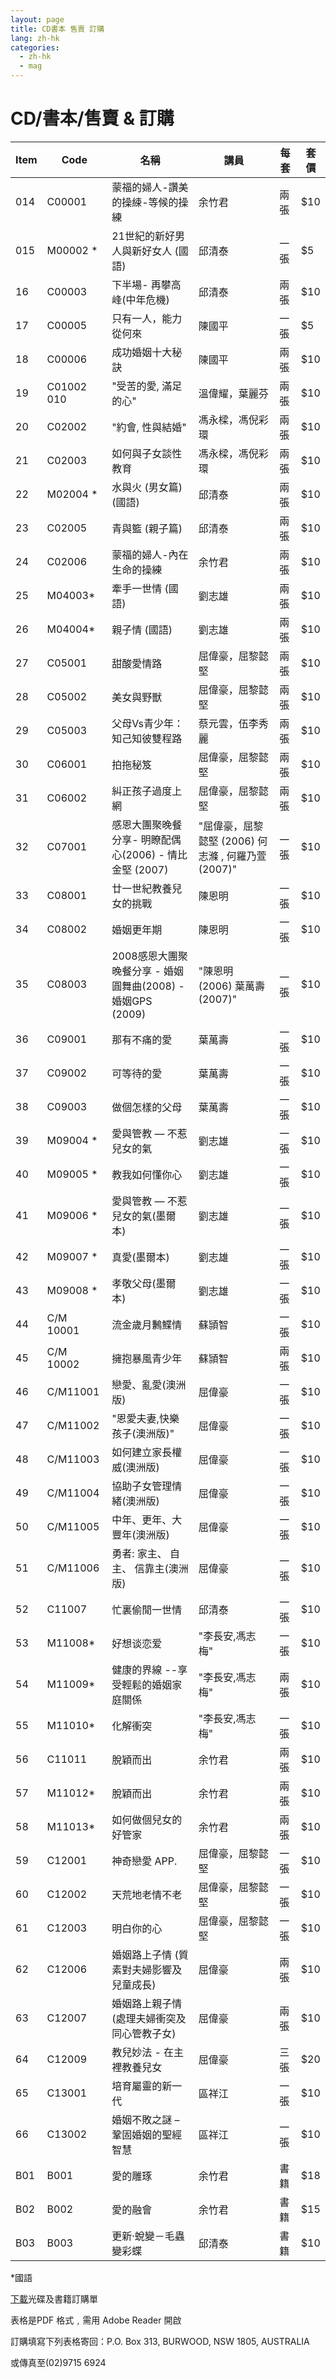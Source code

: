 ```yaml
---
layout: page
title: CD書本 售賣 訂購 
lang: zh-hk
categories:
  - zh-hk
  - mag
---
```


CD/書本/售賣 & 訂購
===================

<table class="table">
<thead>
<tr>
<th>Item</th><th>Code</th><th>名稱</th><th>講員</th><th>每套</th><th>套價</th>
</tr>
</thead>
<tbody>
<tr><td>014</td><td>C00001</td><td>蒙福的婦人-讚美的操綀-等候的操練</td><td>余竹君</td><td>兩張</td><td>$10</td></tr>
<tr><td>015</td><td>M00002 *</td><td>21世紀的新好男人與新好女人 (國語)</td><td>邱清泰</td><td>一張</td><td>$5</td></tr>
<tr><td>16</td><td>C00003</td><td>下半場-
再攀高峰(中年危機)</td><td>邱清泰</td><td>兩張</td><td>$10</td></tr>
<tr><td>17</td><td>C00005</td><td>只有一人，能力從何來</td><td>陳國平</td><td>一張</td><td>$5</td></tr>
<tr><td>18</td><td>C00006</td><td>成功婚姻十大秘訣</td><td>陳國平</td><td>兩張</td><td>$10</td></tr>
<tr><td>19</td><td>C01002   010</td><td>"受苦的愛,
滿足的心"</td><td>溫偉耀，葉麗芬</td><td>兩張</td><td>$10</td></tr>
<tr><td>20</td><td>C02002</td><td>"約會,
性與結婚"</td><td>馮永樑，馮倪彩環</td><td>兩張</td><td>$10</td></tr>
<tr><td>21</td><td>C02003</td><td>如何與子女談性教育</td><td>馮永樑，馮倪彩環</td><td>兩張</td><td>$10</td></tr>
<tr><td>22</td><td>M02004 *</td><td>水與火 (男女篇)
(國語)</td><td>邱清泰</td><td>兩張</td><td>$10</td></tr>
<tr><td>23</td><td>C02005</td><td>青與籃
(親子篇)</td><td>邱清泰</td><td>兩張</td><td>$10</td></tr>
<tr><td>24</td><td>C02006</td><td>蒙福的婦人-內在生命的操練</td><td>余竹君</td><td>兩張</td><td>$10</td></tr>
<tr><td>25</td><td>M04003*</td><td>牽手一世情 (國語)</td><td>劉志雄</td><td>兩張</td><td>$10</td></tr>
<tr><td>26</td><td>M04004*</td><td>親子情
(國語)</td><td>劉志雄</td><td>兩張</td><td>$10</td></tr>
<tr><td>27</td><td>C05001</td><td>甜酸愛情路</td><td>屈偉豪，屈黎懿堅</td><td>兩張</td><td>$10</td></tr>
<tr><td>28</td><td>C05002</td><td>美女與野獸</td><td>屈偉豪，屈黎懿堅</td><td>兩張</td><td>$10</td></tr>
<tr><td>29</td><td>C05003</td><td>父母Vs青少年：知己知彼雙程路</td><td>蔡元雲，伍李秀麗</td><td>兩張</td><td>$10</td></tr>
<tr><td>30</td><td>C06001</td><td>拍拖秘笈</td><td>屈偉豪，屈黎懿堅</td><td>兩張</td><td>$10</td></tr>
<tr><td>31</td><td>C06002</td><td>糾正孩子過度上網</td><td>屈偉豪，屈黎懿堅</td><td>兩張</td><td>$10</td></tr>
<tr><td>32</td><td>C07001</td><td>感恩大團聚晚餐分享- 明瞭配偶心(2006) -
情比金堅  (2007)</td><td>"屈偉豪，屈黎懿堅 (2006)
 何志滌 , 何羅乃萱
(2007)"</td><td>一張</td><td>$10</td></tr>
<tr><td>33</td><td>C08001</td><td>廿一世紀教養兒女的挑戰</td><td>陳恩明</td><td>一張</td><td>$10</td></tr>
<tr><td>34</td><td>C08002</td><td>婚姻更年期</td><td>陳恩明</td><td>一張</td><td>$10</td></tr>
<tr><td>35</td><td>C08003</td><td>2008感恩大團聚晚餐分享 -
婚姻圓舞曲(2008) - 婚姻GPS  (2009)</td><td>"陳恩明 (2006)
葉萬壽 (2007)"</td><td>一張</td><td>$10</td></tr>
<tr><td>36</td><td>C09001</td><td>那有不痛的愛</td><td>葉萬壽</td><td>一張</td><td>$10</td></tr>
<tr><td>37</td><td>C09002</td><td>可等待的愛</td><td>葉萬壽</td><td>一張</td><td>$10</td></tr>
<tr><td>38</td><td>C09003</td><td>做個怎樣的父母</td><td>葉萬壽</td><td>一張</td><td>$10</td></tr>
<tr><td>39</td><td>M09004 *</td><td>愛與管教 —
不惹兒女的氣</td><td>劉志雄</td><td>一張</td><td>$10</td></tr>
<tr><td>40</td><td>M09005
*</td><td>教我如何懂你心</td><td>劉志雄</td><td>一張</td><td>$10</td></tr>
<tr><td>41</td><td>M09006 *</td><td>愛與管教 —
不惹兒女的氣(墨爾本)</td><td>劉志雄</td><td>一張</td><td>$10</td></tr>
<tr><td>42</td><td>M09007
*</td><td>真愛(墨爾本)</td><td>劉志雄</td><td>一張</td><td>$10</td></tr>
<tr><td>43</td><td>M09008
*</td><td>孝敬父母(墨爾本)</td><td>劉志雄</td><td>一張</td><td>$10</td></tr>
<tr><td>44</td><td>C/M
10001</td><td>流金歲月鶼鰈情</td><td>蘇頴智</td><td>一張</td><td>$10</td></tr>
<tr><td>45</td><td>C/M
10002</td><td>擁抱暴風青少年</td><td>蘇頴智</td><td>兩張</td><td>$10</td></tr>
<tr><td>46</td><td>C/M11001</td><td>戀愛、亂愛(澳洲版)</td><td>屈偉豪</td><td>一張</td><td>$10</td></tr>
<tr><td>47</td><td>C/M11002</td><td>"恩愛夫妻,快樂孩子(澳洲版)"</td><td>屈偉豪</td><td>一張</td><td>$10</td></tr>
<tr><td>48</td><td>C/M11003</td><td>如何建立家長權威(澳洲版)</td><td>屈偉豪</td><td>一張</td><td>$10</td></tr>
<tr><td>49</td><td>C/M11004</td><td>協助子女管理情緒(澳洲版)</td><td>屈偉豪</td><td>一張</td><td>$10</td></tr>
<tr><td>50</td><td>C/M11005</td><td>中年、更年、大豐年(澳洲版)</td><td>屈偉豪</td><td>一張</td><td>$10</td></tr>
<tr><td>51</td><td>C/M11006</td><td>勇者: 家主、 自主、 信靠主(澳洲版)</td><td>屈偉豪</td><td>一張</td><td>$10</td></tr>
<tr><td>52</td><td>C11007</td><td>忙裏偷閒一世情</td><td>邱清泰</td><td>一張</td><td>$10</td></tr>
<tr><td>53</td><td>M11008*</td><td>好想谈恋爱</td><td>"李長安,馮志梅"</td><td>一張</td><td>$10</td></tr>
<tr><td>54</td><td>M11009*</td><td>健康的界線
--享受輕鬆的婚姻家庭關係</td><td>"李長安,馮志梅"</td><td>兩張</td><td>$10</td></tr>
<tr><td>55</td><td>M11010*</td><td>化解衝突</td><td>"李長安,馮志梅"</td><td>一張</td><td>$10</td></tr>
<tr><td>56</td><td>C11011</td><td>脫穎而出</td><td>余竹君</td><td>兩張</td><td>$10</td></tr>
<tr><td>57</td><td>M11012*</td><td>脫穎而出</td><td>余竹君</td><td>兩張</td><td>$10</td></tr>
<tr><td>58</td><td>M11013*</td><td>如何做個兒女的好管家</td><td>余竹君</td><td>兩張</td><td>$10</td></tr>
<tr><td>59</td><td>C12001</td><td>神奇戀愛
APP.</td><td>屈偉豪，屈黎懿堅</td><td>一張</td><td>$10</td></tr>
<tr><td>60</td><td>C12002</td><td>天荒地老情不老</td><td>屈偉豪，屈黎懿堅</td><td>一張</td><td>$10</td></tr>
<tr><td>61</td><td>C12003</td><td>明白你的心</td><td>屈偉豪，屈黎懿堅</td><td>一張</td><td>$10</td></tr>
<tr><td>62</td><td>C12006</td><td>婚姻路上子情
(質素對夫婦影響及兒童成長)</td><td>屈偉豪</td><td>兩張</td><td>$10</td></tr>
<tr><td>63</td><td>C12007</td><td>婚姻路上親子情(處理夫婦衝突及同心管教子女)</td><td>屈偉豪</td><td>兩張</td><td>$10</td></tr>
<tr><td>64</td><td>C12009</td><td>教兒妙法 -
在主裡教養兒女</td><td>屈偉豪</td><td>三張</td><td>$20</td></tr>
<tr><td>65</td><td>C13001</td><td>培育屬靈的新一代</td><td>區祥江</td><td>一張</td><td>$10</td></tr>
<tr><td>66</td><td>C13002</td><td>婚姻不敗之謎 –
鞏固婚姻的聖經智慧</td><td>區祥江</td><td>一張</td><td>$10</td></tr>
<tr><td>B01</td><td>B001</td><td>愛的雕琢</td><td>余竹君</td><td>書籍</td><td>$18</td></tr>
<tr><td>B02</td><td>B002</td><td>愛的融會</td><td>余竹君</td><td>書籍</td><td>$15</td></tr>
<tr><td>B03</td><td>B003</td><td>更新‧蛻變－毛蟲變彩蝶</td><td>邱清泰</td><td>書籍</td><td>$10</td></tr>

</tbody>
</table>

*國語                                                                                                                                                                                                

[下載](../CD_Book_Order_Website_Jul13.pdf)光碟及書籍訂購單  

表格是PDF 格式﹐需用 Adobe Reader 開啟

訂購填寫下列表格寄回：P.O. Box 313, BURWOOD, NSW 1805, AUSTRALIA

或傳真至(02)9715 6924
